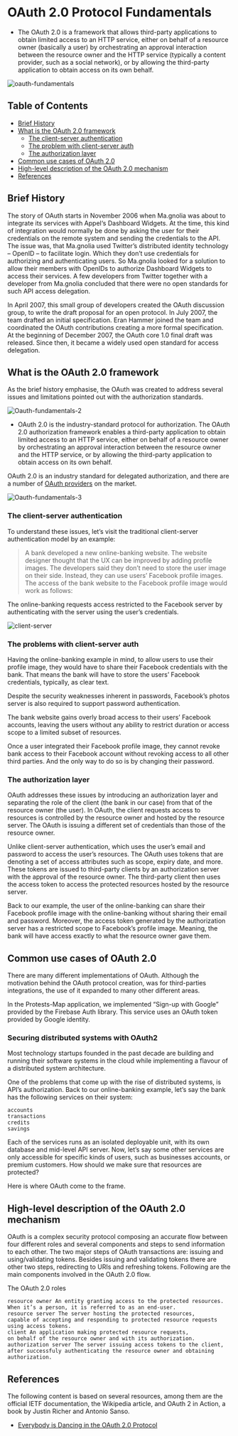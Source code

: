 # OAuth 2.0 Protocol Fundamentals

- The OAuth 2.0 is a framework that allows third-party applications to obtain limited access to an HTTP service, either on behalf of a resource owner (basically a user) by orchestrating an approval interaction between the resource owner and the HTTP service (typically a content provider, such as a social network), or by allowing the third-party application to obtain access on its own behalf.

![oauth-fundamentals](https://github.com/paulveillard/cybersecurity-oauth/blob/main/img/oauthexplained.png)


## Table of Contents
- [Brief History](#brief-history)
- [What is the OAuth 2.0 framework](#what-is-the-oauth-20-framework)
  - [The client-server authentication](#)
  - [The problem with client-server auth](#)
  - [The authorization layer](#)
- [Common use cases of OAuth 2.0](#)
- [High-level description of the OAuth 2.0 mechanism](#)
- [References](#references)


## Brief History

The story of OAuth starts in November 2006 when Ma.gnolia was about to integrate its services with Appel‘s Dashboard Widgets. At the time, this kind of integration would normally be done by asking the user for their credentials on the remote system and sending the credentials to the API. The issue was, that Ma.gnolia used Twitter’s distributed identity technology – OpenID – to facilitate login. Which they don’t use credentials for authorizing and authenticating users. So Ma.gnolia looked for a solution to allow their members with OpenIDs to authorize Dashboard Widgets to access their services. A few developers from Twitter together with a developer from Ma.gnolia concluded that there were no open standards for such API access delegation.

In April 2007, this small group of developers created the OAuth discussion group, to write the draft proposal for an open protocol. In July 2007, the team drafted an initial specification. Eran Hammer joined the team and coordinated the OAuth contributions creating a more formal specification. At the beginning of December 2007, the OAuth core 1.0 final draft was released. Since then, it became a widely used open standard for access delegation.


## What is the OAuth 2.0 framework

As the brief history emphasise, the OAuth was created to address several issues and limitations pointed out with the authorization standards.

![Oauth-fundamentals-2](https://github.com/paulveillard/cybersecurity-oauth/blob/main/img/oauth-fundamentals-2.png)

- OAuth 2.0 is the industry-standard protocol for authorization. The OAuth 2.0 authorization framework enables a third-party application to obtain limited access to an HTTP service, either on behalf of a resource owner by orchestrating an approval interaction between the resource owner and the HTTP service, or by allowing the third-party application to obtain access on its own behalf.



OAuth 2.0 is an industry standard for delegated authorization, and there are a number of [OAuth providers](https://en.wikipedia.org/wiki/List_of_OAuth_providers) on the market.

![Oauth-fundamentals-3](https://github.com/paulveillard/cybersecurity-oauth/blob/main/img/oauth-fundamentals-3.jpg)

### The client-server authentication

To understand these issues, let’s visit the traditional client-server authentication model by an example:

> A bank developed a new online-banking website. The website designer thought that the UX can be improved by adding profile images. The developers said they don’t need to store the user image on their side. Instead, they can use users’ Facebook profile images. The access of the bank website to the Facebook profile image would work as follows:

The online-banking requests access restricted to the Facebook server by authenticating with the server using the user’s credentials.

![client-server](https://github.com/paulveillard/cybersecurity-oauth/blob/main/img/client-server-auth.jpg)

### The problems with client-server auth

Having the online-banking example in mind, to allow users to use their profile image, they would have to share their Facebook credentials with the bank. That means the bank will have to store the users’ Facebook credentials, typically, as clear text.

Despite the security weaknesses inherent in passwords, Facebook’s photos server is also required to support password authentication.

The bank website gains overly broad access to their users’ Facebook accounts, leaving the users without any ability to restrict duration or access scope to a limited subset of resources.

Once a user integrated their Facebook profile image, they cannot revoke bank access to their Facebook account without revoking access to all other third parties. And the only way to do so is by changing their password.

### The authorization layer

OAuth addresses these issues by introducing an authorization layer and separating the role of the client (the bank in our case) from that of the resource owner (the user). In OAuth, the client requests access to resources is controlled by the resource owner and hosted by the resource server. The OAuth is issuing a different set of credentials than those of the resource owner.

Unlike client-server authentication, which uses the user’s email and password to access the user’s resources. The OAuth uses tokens that are denoting a set of access attributes such as scope, expiry date, and more. These tokens are issued to third-party clients by an authorization server with the approval of the resource owner. The third-party client then uses the access token to access the protected resources hosted by the resource server.

Back to our example, the user of the online-banking can share their Facebook profile image with the online-banking without sharing their email and password. Moreover, the access token generated by the authorization server has a restricted scope to Facebook’s profile image. Meaning, the bank will have access exactly to what the resource owner gave them.


## Common use cases of OAuth 2.0

There are many different implementations of OAuth. Although the motivation behind the OAuth protocol creation, was for third-parties integrations, the use of it expanded to many other different areas.

In the Protests-Map application, we implemented “Sign-up with Google” provided by the Firebase Auth library. This service uses an OAuth token provided by Google identity.

### Securing distributed systems with OAuth2

Most technology startups founded in the past decade are building and running their software systems in the cloud while implementing a flavour of a distributed system architecture.

One of the problems that come up with the rise of distributed systems, is API’s authorization. Back to our online-banking example, let’s say the bank has the following services on their system:

    accounts
    transactions
    credits
    savings

Each of the services runs as an isolated deployable unit, with its own database and mid-level API server. Now, let’s say some other services are only accessible for specific kinds of users, such as businesses accounts, or premium customers. How should we make sure that resources are protected?

Here is where OAuth come to the frame.

## High-level description of the OAuth 2.0 mechanism

OAuth is a complex security protocol composing an accurate flow between four different roles and several components and steps to send information to each other. The two major steps of OAuth transactions are: issuing and using/validating tokens. Besides issuing and validating tokens there are other two steps, redirecting to URIs and refreshing tokens. Following are the main components involved in the OAuth 2.0 flow.


The OAuth 2.0 roles

    resource owner An entity granting access to the protected resources.
    When it’s a person, it is referred to as an end-user.
    resource server The server hosting the protected resources,
    capable of accepting and responding to protected resource requests using access tokens.
    client An application making protected resource requests,
    on behalf of the resource owner and with its authorization.
    authorization server The server issuing access tokens to the client,
    after successfuly authenticating the resource owner and obtaining authorization.





## References

The following content is based on several resources, among them are the official IETF documentation, the Wikipedia article, and OAuth 2 in Action, a book by Justin Richer and Antonio Sanso.
- [Everybody is Dancing in the OAuth 2.0 Protocol](https://kessler.tech/security/oauth2-1/)



